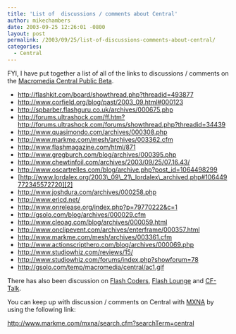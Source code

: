 ```yaml
---
title: 'List of  discussions / comments about Central'
author: mikechambers
date: 2003-09-25 12:26:01 -0800
layout: post
permalink: /2003/09/25/list-of-discussions-comments-about-central/
categories:
  - Central
---
```



FYI, I have put together a list of all of the links to discussions / comments on the [Macromedia Central Public Beta][1].

*   <http://flashkit.com/board/showthread.php?threadid=493877>
*   <http://www.corfield.org/blog/past/2003_09.html#000123>
*   <http://spbarber.flashguru.co.uk/archives/000675.php>
*   <http://forums.ultrashock.com/ff.htm?http://forums.ultrashock.com/forums/showthread.php?threadid=34439>
*   <http://www.quasimondo.com/archives/000308.php>
*   <http://www.markme.com/mesh/archives/003362.cfm>
*   <http://www.flashmagazine.com/html/871>
*   <http://www.gregburch.com/blog/archives/000395.php>
*   <http://www.chewtinfoil.com/archives/2003/09/25/07.16.43/>
*   <http://www.oscartrelles.com/blog/archive.php?post_id=1064498299>
*   [http://www.lordalex.org/2003\_09\_21\_lordalex\_archived.php#106449772345572720][2]
*   <http://www.joshdura.com/archives/000258.php>
*   <http://www.ericd.net/>
*   <http://www.onrelease.org/index.php?p=79770222&c=1>
*   <http://gsolo.com/blog/archives/000029.cfm>
*   <http://www.cleoag.com/blog/archives/000059.html>
*   <http://www.onclipevent.com/archives/enterframe/000357.html>
*   <http://www.markme.com/mesh/archives/003361.cfm>
*   <http://www.actionscripthero.com/blog/archives/000069.php>
*   <http://www.studiowhiz.com/reviews/15/>
*   <http://www.studiowhiz.com/forums/index.php?showforum=78>
*   <http://gsolo.com/temp/macromedia/central/ac1.gif>

There has also been discussion on [Flash Coders][3], [Flash Lounge][3] and [CF-Talk][4].

You can keep up with discussion / comments on Central with [MXNA][5] by using the following link:

<http://www.markme.com/mxna/search.cfm?searchTerm=central>

 [1]: http://www.macromedia.com/go/central
 [2]: http://www.lordalex.org/2003_09_21_lordalex_archived.php#106449772345572720
 [3]: http://chattyfig.figleaf.com
 [4]: http://www.houseoffusion.com
 [5]: http://www.macromedia.com/go/weblogs